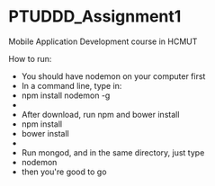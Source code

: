 # PTUDDD_Assignment1
Mobile Application Development course in HCMUT

How to run:

 - You should have nodemon on your computer first
 - In a command line, type in:
 -  npm install nodemon -g
 -  
 - After download, run npm and bower install
 -  npm install
 -  bower install
 -  
 - Run mongod, and in the same directory, just type
 -  nodemon
 - then you're good to go